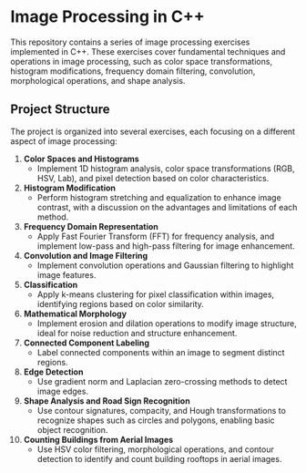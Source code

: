 # Image Processing in C++

This repository contains a series of image processing exercises implemented in C++. These exercises cover fundamental techniques and operations in image processing, such as color space transformations, histogram modifications, frequency domain filtering, convolution, morphological operations, and shape analysis. 

## Project Structure

The project is organized into several exercises, each focusing on a different aspect of image processing:

1. **Color Spaces and Histograms**  
   - Implement 1D histogram analysis, color space transformations (RGB, HSV, Lab), and pixel detection based on color characteristics.
2. **Histogram Modification**  
   - Perform histogram stretching and equalization to enhance image contrast, with a discussion on the advantages and limitations of each method.
3. **Frequency Domain Representation**  
   - Apply Fast Fourier Transform (FFT) for frequency analysis, and implement low-pass and high-pass filtering for image enhancement.
4. **Convolution and Image Filtering**  
   - Implement convolution operations and Gaussian filtering to highlight image features.
5. **Classification**  
   - Apply k-means clustering for pixel classification within images, identifying regions based on color similarity.
6. **Mathematical Morphology**  
   - Implement erosion and dilation operations to modify image structure, ideal for noise reduction and structure enhancement.
7. **Connected Component Labeling**  
   - Label connected components within an image to segment distinct regions.
8. **Edge Detection**  
   - Use gradient norm and Laplacian zero-crossing methods to detect image edges.
9. **Shape Analysis and Road Sign Recognition**  
   - Use contour signatures, compacity, and Hough transformations to recognize shapes such as circles and polygons, enabling basic object recognition.
10. **Counting Buildings from Aerial Images**  
    - Use HSV color filtering, morphological operations, and contour detection to identify and count building rooftops in aerial images.

